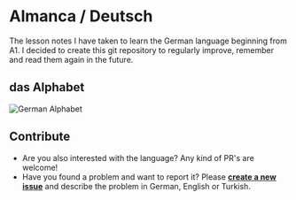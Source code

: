# Almanca / Deutsch
The lesson notes I have taken to learn the German language beginning from A1. I decided to create this git repository to regularly improve, remember and read them again in the future.

## das Alphabet
![German Alphabet](../_assets/german_abc.gif)

## Contribute
 - Are you also interested with the language? Any kind of PR's are welcome!
 - Have you found a problem and want to report it? Please **[create a new issue](https://github.com/edigu/almanca/issues/new)** and describe the problem in German, English or Turkish.

